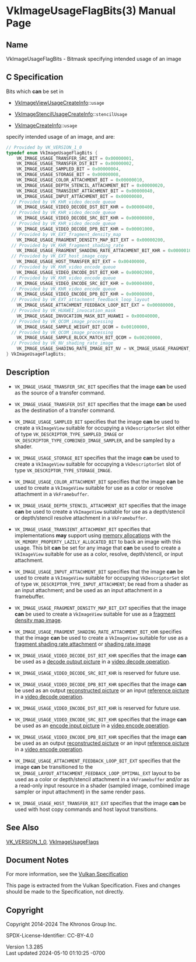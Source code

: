# VkImageUsageFlagBits(3) Manual Page

## Name

VkImageUsageFlagBits - Bitmask specifying intended usage of an image



## <a href="#_c_specification" class="anchor"></a>C Specification

Bits which **can** be set in

- [VkImageViewUsageCreateInfo](https://registry.khronos.org/vulkan/specs/1.3-extensions/man/html/VkImageViewUsageCreateInfo.html)::`usage`

- [VkImageStencilUsageCreateInfo](https://registry.khronos.org/vulkan/specs/1.3-extensions/man/html/VkImageStencilUsageCreateInfo.html)::`stencilUsage`

- [VkImageCreateInfo](https://registry.khronos.org/vulkan/specs/1.3-extensions/man/html/VkImageCreateInfo.html)::`usage`

specify intended usage of an image, and are:

``` c
// Provided by VK_VERSION_1_0
typedef enum VkImageUsageFlagBits {
    VK_IMAGE_USAGE_TRANSFER_SRC_BIT = 0x00000001,
    VK_IMAGE_USAGE_TRANSFER_DST_BIT = 0x00000002,
    VK_IMAGE_USAGE_SAMPLED_BIT = 0x00000004,
    VK_IMAGE_USAGE_STORAGE_BIT = 0x00000008,
    VK_IMAGE_USAGE_COLOR_ATTACHMENT_BIT = 0x00000010,
    VK_IMAGE_USAGE_DEPTH_STENCIL_ATTACHMENT_BIT = 0x00000020,
    VK_IMAGE_USAGE_TRANSIENT_ATTACHMENT_BIT = 0x00000040,
    VK_IMAGE_USAGE_INPUT_ATTACHMENT_BIT = 0x00000080,
  // Provided by VK_KHR_video_decode_queue
    VK_IMAGE_USAGE_VIDEO_DECODE_DST_BIT_KHR = 0x00000400,
  // Provided by VK_KHR_video_decode_queue
    VK_IMAGE_USAGE_VIDEO_DECODE_SRC_BIT_KHR = 0x00000800,
  // Provided by VK_KHR_video_decode_queue
    VK_IMAGE_USAGE_VIDEO_DECODE_DPB_BIT_KHR = 0x00001000,
  // Provided by VK_EXT_fragment_density_map
    VK_IMAGE_USAGE_FRAGMENT_DENSITY_MAP_BIT_EXT = 0x00000200,
  // Provided by VK_KHR_fragment_shading_rate
    VK_IMAGE_USAGE_FRAGMENT_SHADING_RATE_ATTACHMENT_BIT_KHR = 0x00000100,
  // Provided by VK_EXT_host_image_copy
    VK_IMAGE_USAGE_HOST_TRANSFER_BIT_EXT = 0x00400000,
  // Provided by VK_KHR_video_encode_queue
    VK_IMAGE_USAGE_VIDEO_ENCODE_DST_BIT_KHR = 0x00002000,
  // Provided by VK_KHR_video_encode_queue
    VK_IMAGE_USAGE_VIDEO_ENCODE_SRC_BIT_KHR = 0x00004000,
  // Provided by VK_KHR_video_encode_queue
    VK_IMAGE_USAGE_VIDEO_ENCODE_DPB_BIT_KHR = 0x00008000,
  // Provided by VK_EXT_attachment_feedback_loop_layout
    VK_IMAGE_USAGE_ATTACHMENT_FEEDBACK_LOOP_BIT_EXT = 0x00080000,
  // Provided by VK_HUAWEI_invocation_mask
    VK_IMAGE_USAGE_INVOCATION_MASK_BIT_HUAWEI = 0x00040000,
  // Provided by VK_QCOM_image_processing
    VK_IMAGE_USAGE_SAMPLE_WEIGHT_BIT_QCOM = 0x00100000,
  // Provided by VK_QCOM_image_processing
    VK_IMAGE_USAGE_SAMPLE_BLOCK_MATCH_BIT_QCOM = 0x00200000,
  // Provided by VK_NV_shading_rate_image
    VK_IMAGE_USAGE_SHADING_RATE_IMAGE_BIT_NV = VK_IMAGE_USAGE_FRAGMENT_SHADING_RATE_ATTACHMENT_BIT_KHR,
} VkImageUsageFlagBits;
```

## <a href="#_description" class="anchor"></a>Description

- `VK_IMAGE_USAGE_TRANSFER_SRC_BIT` specifies that the image **can** be
  used as the source of a transfer command.

- `VK_IMAGE_USAGE_TRANSFER_DST_BIT` specifies that the image **can** be
  used as the destination of a transfer command.

- `VK_IMAGE_USAGE_SAMPLED_BIT` specifies that the image **can** be used
  to create a `VkImageView` suitable for occupying a `VkDescriptorSet`
  slot either of type `VK_DESCRIPTOR_TYPE_SAMPLED_IMAGE` or
  `VK_DESCRIPTOR_TYPE_COMBINED_IMAGE_SAMPLER`, and be sampled by a
  shader.

- `VK_IMAGE_USAGE_STORAGE_BIT` specifies that the image **can** be used
  to create a `VkImageView` suitable for occupying a `VkDescriptorSet`
  slot of type `VK_DESCRIPTOR_TYPE_STORAGE_IMAGE`.

- `VK_IMAGE_USAGE_COLOR_ATTACHMENT_BIT` specifies that the image **can**
  be used to create a `VkImageView` suitable for use as a color or
  resolve attachment in a `VkFramebuffer`.

- `VK_IMAGE_USAGE_DEPTH_STENCIL_ATTACHMENT_BIT` specifies that the image
  **can** be used to create a `VkImageView` suitable for use as a
  depth/stencil or depth/stencil resolve attachment in a
  `VkFramebuffer`.

- `VK_IMAGE_USAGE_TRANSIENT_ATTACHMENT_BIT` specifies that
  implementations **may** support using <a
  href="https://registry.khronos.org/vulkan/specs/1.3-extensions/html/vkspec.html#memory"
  target="_blank" rel="noopener">memory allocations</a> with the
  `VK_MEMORY_PROPERTY_LAZILY_ALLOCATED_BIT` to back an image with this
  usage. This bit **can** be set for any image that **can** be used to
  create a `VkImageView` suitable for use as a color, resolve,
  depth/stencil, or input attachment.

- `VK_IMAGE_USAGE_INPUT_ATTACHMENT_BIT` specifies that the image **can**
  be used to create a `VkImageView` suitable for occupying
  `VkDescriptorSet` slot of type `VK_DESCRIPTOR_TYPE_INPUT_ATTACHMENT`;
  be read from a shader as an input attachment; and be used as an input
  attachment in a framebuffer.

- `VK_IMAGE_USAGE_FRAGMENT_DENSITY_MAP_BIT_EXT` specifies that the image
  **can** be used to create a `VkImageView` suitable for use as a <a
  href="https://registry.khronos.org/vulkan/specs/1.3-extensions/html/vkspec.html#fragmentdensitymapops"
  target="_blank" rel="noopener">fragment density map image</a>.

- `VK_IMAGE_USAGE_FRAGMENT_SHADING_RATE_ATTACHMENT_BIT_KHR` specifies
  that the image **can** be used to create a `VkImageView` suitable for
  use as a <a
  href="https://registry.khronos.org/vulkan/specs/1.3-extensions/html/vkspec.html#primsrast-fragment-shading-rate-attachment"
  target="_blank" rel="noopener">fragment shading rate attachment</a> or
  <a
  href="https://registry.khronos.org/vulkan/specs/1.3-extensions/html/vkspec.html#primsrast-shading-rate-image"
  target="_blank" rel="noopener">shading rate image</a>

- `VK_IMAGE_USAGE_VIDEO_DECODE_DST_BIT_KHR` specifies that the image
  **can** be used as a <a
  href="https://registry.khronos.org/vulkan/specs/1.3-extensions/html/vkspec.html#decode-output-picture"
  target="_blank" rel="noopener">decode output picture</a> in a <a
  href="https://registry.khronos.org/vulkan/specs/1.3-extensions/html/vkspec.html#video-decode-operations"
  target="_blank" rel="noopener">video decode operation</a>.

- `VK_IMAGE_USAGE_VIDEO_DECODE_SRC_BIT_KHR` is reserved for future use.

- `VK_IMAGE_USAGE_VIDEO_DECODE_DPB_BIT_KHR` specifies that the image
  **can** be used as an output <a
  href="https://registry.khronos.org/vulkan/specs/1.3-extensions/html/vkspec.html#reconstructed-picture"
  target="_blank" rel="noopener">reconstructed picture</a> or an input
  <a
  href="https://registry.khronos.org/vulkan/specs/1.3-extensions/html/vkspec.html#reference-picture"
  target="_blank" rel="noopener">reference picture</a> in a <a
  href="https://registry.khronos.org/vulkan/specs/1.3-extensions/html/vkspec.html#video-decode-operations"
  target="_blank" rel="noopener">video decode operation</a>.

- `VK_IMAGE_USAGE_VIDEO_ENCODE_DST_BIT_KHR` is reserved for future use.

- `VK_IMAGE_USAGE_VIDEO_ENCODE_SRC_BIT_KHR` specifies that the image
  **can** be used as an <a
  href="https://registry.khronos.org/vulkan/specs/1.3-extensions/html/vkspec.html#encode-input-picture"
  target="_blank" rel="noopener">encode input picture</a> in a <a
  href="https://registry.khronos.org/vulkan/specs/1.3-extensions/html/vkspec.html#video-encode-operations"
  target="_blank" rel="noopener">video encode operation</a>.

- `VK_IMAGE_USAGE_VIDEO_ENCODE_DPB_BIT_KHR` specifies that the image
  **can** be used as an output <a
  href="https://registry.khronos.org/vulkan/specs/1.3-extensions/html/vkspec.html#reconstructed-picture"
  target="_blank" rel="noopener">reconstructed picture</a> or an input
  <a
  href="https://registry.khronos.org/vulkan/specs/1.3-extensions/html/vkspec.html#reference-picture"
  target="_blank" rel="noopener">reference picture</a> in a <a
  href="https://registry.khronos.org/vulkan/specs/1.3-extensions/html/vkspec.html#video-encode-operations"
  target="_blank" rel="noopener">video encode operation</a>.

- `VK_IMAGE_USAGE_ATTACHMENT_FEEDBACK_LOOP_BIT_EXT` specifies that the
  image **can** be transitioned to the
  `VK_IMAGE_LAYOUT_ATTACHMENT_FEEDBACK_LOOP_OPTIMAL_EXT` layout to be
  used as a color or depth/stencil attachment in a `VkFramebuffer`
  and/or as a read-only input resource in a shader (sampled image,
  combined image sampler or input attachment) in the same render pass.

- `VK_IMAGE_USAGE_HOST_TRANSFER_BIT_EXT` specifies that the image
  **can** be used with host copy commands and host layout transitions.

## <a href="#_see_also" class="anchor"></a>See Also

[VK_VERSION_1_0](https://registry.khronos.org/vulkan/specs/1.3-extensions/man/html/VK_VERSION_1_0.html),
[VkImageUsageFlags](https://registry.khronos.org/vulkan/specs/1.3-extensions/man/html/VkImageUsageFlags.html)

## <a href="#_document_notes" class="anchor"></a>Document Notes

For more information, see the <a
href="https://registry.khronos.org/vulkan/specs/1.3-extensions/html/vkspec.html#VkImageUsageFlagBits"
target="_blank" rel="noopener">Vulkan Specification</a>

This page is extracted from the Vulkan Specification. Fixes and changes
should be made to the Specification, not directly.

## <a href="#_copyright" class="anchor"></a>Copyright

Copyright 2014-2024 The Khronos Group Inc.

SPDX-License-Identifier: CC-BY-4.0

Version 1.3.285  
Last updated 2024-05-10 01:10:25 -0700
